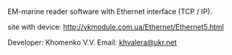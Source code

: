 EM-marine reader software with Ethernet interface (TCP / IP).

site with device: http://vkmodule.com.ua/Ethernet/Ethernet5.html

Developer: Khomenko V.V.
Email: khvalera@ukr.net